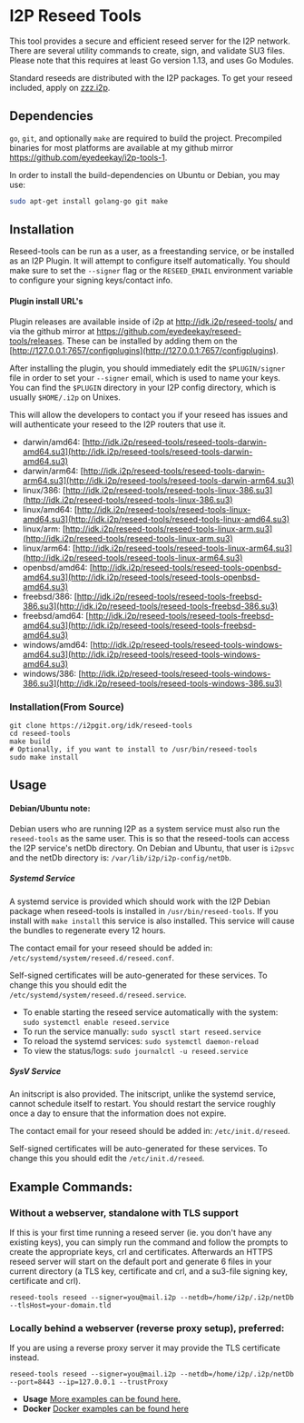I2P Reseed Tools
==================

This tool provides a secure and efficient reseed server for the I2P network.
There are several utility commands to create, sign, and validate SU3 files.
Please note that this requires at least Go version 1.13, and uses Go Modules.

Standard reseeds are distributed with the I2P packages. To get your reseed
included, apply on [zzz.i2p](http://zzz.i2p).

## Dependencies

`go`, `git`, and optionally `make` are required to build the project.
Precompiled binaries for most platforms are available at my github mirror
https://github.com/eyedeekay/i2p-tools-1.

In order to install the build-dependencies on Ubuntu or Debian, you may use:

```sh
sudo apt-get install golang-go git make
```

## Installation

Reseed-tools can be run as a user, as a freestanding service, or be installed
as an I2P Plugin. It will attempt to configure itself automatically. You should
make sure to set the `--signer` flag or the `RESEED_EMAIL` environment variable
to configure your signing keys/contact info.

#### Plugin install URL's

Plugin releases are available inside of i2p at http://idk.i2p/reseed-tools/
and via the github mirror at https://github.com/eyedeekay/reseed-tools/releases.
These can be installed by adding them on the 
[http://127.0.0.1:7657/configplugins](http://127.0.0.1:7657/configplugins).

After installing the plugin, you should immediately edit the `$PLUGIN/signer`
file in order to set your `--signer` email, which is used to name your keys.
You can find the `$PLUGIN` directory in your I2P config directory, which is
usually `$HOME/.i2p` on Unixes.

This will allow the developers to contact you if your reseed has issues
and will authenticate your reseed to the I2P routers that use it.

- darwin/amd64: [http://idk.i2p/reseed-tools/reseed-tools-darwin-amd64.su3](http://idk.i2p/reseed-tools/reseed-tools-darwin-amd64.su3)
- darwin/arm64: [http://idk.i2p/reseed-tools/reseed-tools-darwin-arm64.su3](http://idk.i2p/reseed-tools/reseed-tools-darwin-arm64.su3)
- linux/386: [http://idk.i2p/reseed-tools/reseed-tools-linux-386.su3](http://idk.i2p/reseed-tools/reseed-tools-linux-386.su3)
- linux/amd64: [http://idk.i2p/reseed-tools/reseed-tools-linux-amd64.su3](http://idk.i2p/reseed-tools/reseed-tools-linux-amd64.su3)
- linux/arm: [http://idk.i2p/reseed-tools/reseed-tools-linux-arm.su3](http://idk.i2p/reseed-tools/reseed-tools-linux-arm.su3)
- linux/arm64: [http://idk.i2p/reseed-tools/reseed-tools-linux-arm64.su3](http://idk.i2p/reseed-tools/reseed-tools-linux-arm64.su3)
- openbsd/amd64: [http://idk.i2p/reseed-tools/reseed-tools-openbsd-amd64.su3](http://idk.i2p/reseed-tools/reseed-tools-openbsd-amd64.su3)
- freebsd/386: [http://idk.i2p/reseed-tools/reseed-tools-freebsd-386.su3](http://idk.i2p/reseed-tools/reseed-tools-freebsd-386.su3)
- freebsd/amd64: [http://idk.i2p/reseed-tools/reseed-tools-freebsd-amd64.su3](http://idk.i2p/reseed-tools/reseed-tools-freebsd-amd64.su3)
- windows/amd64: [http://idk.i2p/reseed-tools/reseed-tools-windows-amd64.su3](http://idk.i2p/reseed-tools/reseed-tools-windows-amd64.su3)
- windows/386: [http://idk.i2p/reseed-tools/reseed-tools-windows-386.su3](http://idk.i2p/reseed-tools/reseed-tools-windows-386.su3)

### Installation(From Source)

```
git clone https://i2pgit.org/idk/reseed-tools
cd reseed-tools
make build
# Optionally, if you want to install to /usr/bin/reseed-tools
sudo make install
```

## Usage

#### Debian/Ubuntu note:

Debian users who are running I2P as a system service must also run the 
`reseed-tools` as the same user. This is so that the reseed-tools can access
the I2P service's netDb directory. On Debian and Ubuntu, that user is `i2psvc`
and the netDb directory is: `/var/lib/i2p/i2p-config/netDb`.

##### Systemd Service

A systemd service is provided which should work with the I2P Debian package
when reseed-tools is installed in `/usr/bin/reseed-tools`. If you install with
`make install` this service is also installed. This service will cause the
bundles to regenerate every 12 hours.

The contact email for your reseed should be added in:
`/etc/systemd/system/reseed.d/reseed.conf`.

Self-signed certificates will be auto-generated for these services. To change
this you should edit the `/etc/systemd/system/reseed.d/reseed.service`.

- To enable starting the reseed service automatically with the system: `sudo systemctl enable reseed.service`
- To run the service manually: `sudo sysctl start reseed.service`  
- To reload the systemd services: `sudo systemctl daemon-reload`
- To view the status/logs: `sudo journalctl -u reseed.service`

##### SysV Service

An initscript is also provided. The initscript, unlike the systemd service,
cannot schedule itself to restart. You should restart the service roughly once
a day to ensure that the information does not expire.

The contact email for your reseed should be added in:
`/etc/init.d/reseed`.

Self-signed certificates will be auto-generated for these services. To change
this you should edit the `/etc/init.d/reseed`.

## Example Commands:

### Without a webserver, standalone with TLS support

If this is your first time running a reseed server (ie. you don't have any existing keys),
you can simply run the command and follow the prompts to create the appropriate keys, crl and certificates.
Afterwards an HTTPS reseed server will start on the default port and generate 6 files in your current directory
(a TLS key, certificate and crl, and a su3-file signing key, certificate and crl).

```
reseed-tools reseed --signer=you@mail.i2p --netdb=/home/i2p/.i2p/netDb --tlsHost=your-domain.tld
```

### Locally behind a webserver (reverse proxy setup), preferred:

If you are using a reverse proxy server it may provide the TLS certificate instead.

```
reseed-tools reseed --signer=you@mail.i2p --netdb=/home/i2p/.i2p/netDb --port=8443 --ip=127.0.0.1 --trustProxy
```

- **Usage** [More examples can be found here.](EXAMPLES.md)
- **Docker** [Docker examples can be found here](DOCKER.md)
